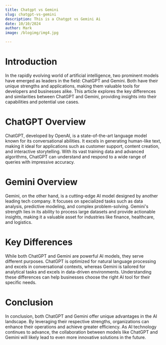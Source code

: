 ```yaml
---
title: Chatgpt vs Gemini
slug: chatgpt-vs-gemini
description: This is a Chatgpt vs Gemini Ai
date: 10/10/2024
author: Mark
image: /blogimg/img4.jpg

---
```


# Introduction

In the rapidly evolving world of artificial intelligence, two prominent models have emerged as leaders in the field: ChatGPT and Gemini. Both have their unique strengths and applications, making them valuable tools for developers and businesses alike. This article explores the key differences and similarities between ChatGPT and Gemini, providing insights into their capabilities and potential use cases.

# ChatGPT Overview

ChatGPT, developed by OpenAI, is a state-of-the-art language model known for its conversational abilities. It excels in generating human-like text, making it ideal for applications such as customer support, content creation, and interactive storytelling. With its vast training data and advanced algorithms, ChatGPT can understand and respond to a wide range of queries with impressive accuracy.

# Gemini Overview

Gemini, on the other hand, is a cutting-edge AI model designed by another leading tech company. It focuses on specialized tasks such as data analysis, predictive modeling, and complex problem-solving. Gemini's strength lies in its ability to process large datasets and provide actionable insights, making it a valuable asset for industries like finance, healthcare, and logistics.

# Key Differences

While both ChatGPT and Gemini are powerful AI models, they serve different purposes. ChatGPT is optimized for natural language processing and excels in conversational contexts, whereas Gemini is tailored for analytical tasks and excels in data-driven environments. Understanding these differences can help businesses choose the right AI tool for their specific needs.

# Conclusion

In conclusion, both ChatGPT and Gemini offer unique advantages in the AI landscape. By leveraging their respective strengths, organizations can enhance their operations and achieve greater efficiency. As AI technology continues to advance, the collaboration between models like ChatGPT and Gemini will likely lead to even more innovative solutions in the future.
